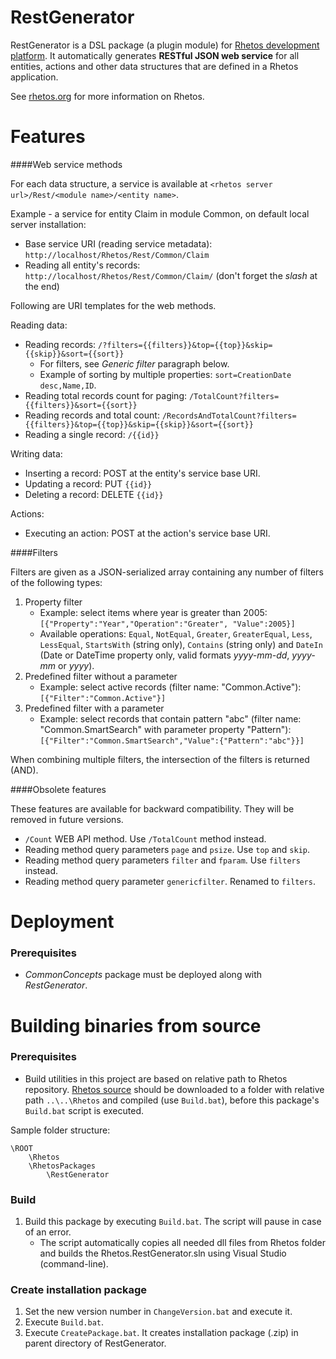 RestGenerator
=============

RestGenerator is a DSL package (a plugin module) for [Rhetos development platform](https://github.com/Rhetos/Rhetos).
It automatically generates **RESTful JSON web service** for all entities, actions and other data structures that are defined in a Rhetos application.

See [rhetos.org](http://www.rhetos.org/) for more information on Rhetos.

Features
========

####Web service methods

For each data structure, a service is available at `<rhetos server url>/Rest/<module name>/<entity name>`.

Example - a service for entity Claim in module Common, on default local server installation:

* Base service URI (reading service metadata): `http://localhost/Rhetos/Rest/Common/Claim`
* Reading all entity's records: `http://localhost/Rhetos/Rest/Common/Claim/` (don't forget the *slash* at the end)

Following are URI templates for the web methods.

Reading data:

* Reading records: `/?filters={{filters}}&top={{top}}&skip={{skip}}&sort={{sort}}`
	* For filters, see *Generic filter* paragraph below.
	* Example of sorting by multiple properties: `sort=CreationDate desc,Name,ID`.
* Reading total records count for paging: `/TotalCount?filters={{filters}}&sort={{sort}}`
* Reading records and total count: `/RecordsAndTotalCount?filters={{filters}}&top={{top}}&skip={{skip}}&sort={{sort}}`
* Reading a single record: `/{{id}}`

Writing data:

* Inserting a record: POST at the entity's service base URI.
* Updating a record: PUT `{{id}}`
* Deleting a record: DELETE `{{id}}`

Actions:

* Executing an action: POST at the action's service base URI.

####Filters

Filters are given as a JSON-serialized array containing any number of filters of the following types:

1. Property filter
	* Example: select items where year is greater than 2005: `[{"Property":"Year","Operation":"Greater", "Value":2005}]`
	* Available operations: `Equal`, `NotEqual`, `Greater`, `GreaterEqual`, `Less`, `LessEqual`, `StartsWith` (string only), `Contains` (string only) and `DateIn` (Date or DateTime property only, valid formats *yyyy-mm-dd*, *yyyy-mm* or *yyyy*).
2. Predefined filter without a parameter
	* Example: select active records (filter name: "Common.Active"): `[{"Filter":"Common.Active"}]`
3. Predefined filter with a parameter
	* Example: select records that contain pattern "abc" (filter name: "Common.SmartSearch" with parameter property "Pattern"): `[{"Filter":"Common.SmartSearch","Value":{"Pattern":"abc"}}]`

When combining multiple filters, the intersection of the filters is returned (AND).

####Obsolete features

These features are available for backward compatibility. They will be removed in future versions. 

* `/Count` WEB API method. Use `/TotalCount` method instead.
* Reading method query parameters `page` and `psize`. Use `top` and `skip`.
* Reading method query parameters `filter` and `fparam`. Use `filters` instead.
* Reading method query parameter `genericfilter`. Renamed to `filters`.

Deployment
==========

### Prerequisites

* *CommonConcepts* package must be deployed along with *RestGenerator*.

Building binaries from source
=============================

### Prerequisites

* Build utilities in this project are based on relative path to Rhetos repository.
  [Rhetos source](https://github.com/Rhetos/Rhetos) should be downloaded to a folder
  with relative path `..\..\Rhetos` and compiled (use `Build.bat`),
  before this package's `Build.bat` script is executed.

Sample folder structure:
 
	\ROOT
		\Rhetos
		\RhetosPackages
			\RestGenerator

### Build

1. Build this package by executing `Build.bat`. The script will pause in case of an error.
   * The script automatically copies all needed dll files from Rhetos folder and builds the Rhetos.RestGenerator.sln using Visual Studio (command-line).

### Create installation package

1. Set the new version number in `ChangeVersion.bat` and execute it.
2. Execute `Build.bat`.
3. Execute `CreatePackage.bat`. It creates installation package (.zip) in parent directory of RestGenerator.
